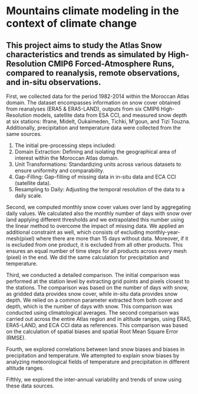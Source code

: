 # Mountains climate modeling in the context of climate change  
## This project aims to study the Atlas Snow characteristics and trends as simulated by High-Resolution CMIP6 Forced-Atmosphere Runs, compared to reanalysis, remote observations, and in-situ observations. 

First, we collected data for the period 1982-2014 within the Moroccan Atlas domain. The dataset encompasses information on snow cover obtained from reanalyses (ERA5 & ERA5-LAND), outputs from six CMIP6 High-Resolution models, satellite data from ESA CCI, and measured snow depth at six stations: Ifrane, Midelt, Oukaimeden, Tichki, M'goun, and Tizi Touzna. Additionally, precipitation and temperature data were collected from the same sources.

1) The initial pre-processing steps included:
2) Domain Extraction: Defining and isolating the geographical area of interest within the Moroccan Atlas domain.
3) Unit Transformations: Standardizing units across various datasets to ensure uniformity and comparability.
4) Gap-Filling: Gap-filling of missing data in in-situ data and ECA CCI (satellite data).
5) Resampling to Daily: Adjusting the temporal resolution of the data to a daily scale.

Second, we computed monthly snow cover values over land by aggregating daily values. We calculated also the monthly number of days with snow over land applying different thresholds and we extrapolated this number using the linear method to overcome the impact of missing data. We applied an additional constraint as well, which consists of excluding monthly-year-mesh(pixel) where there are more than 15 days without data. Moreover, if it is excluded from one product, it is excluded from all other products. This ensures an equal number of time steps for all products across every mesh (pixel) in the end. We did the same calculation for precipitation and temperature. 

Third, we conducted a detailed comparison. 
The initial comparison was performed at the station level by extracting grid points and pixels closest to the stations. The comparison was based on the number of days with snow, as gridded data provides snow cover, while in-situ data provides snow depth. We relied on a common parameter extracted from both cover and depth, which is the number of days with snow. This comparison was conducted using climatological averages.
The second comparison was carried out across the entire Atlas region and in altitude ranges, using ERA5, ERA5-LAND, and ECA CCI data as references. This comparison was based on the calculation of spatial biases and spatial Root Mean Square Error (RMSE).

Fourth, we explored correlations between land snow biases and biases in precipitation and temperature. We attempted to explain snow biases by analyzing meteorological fields of temperature and precipitation in different altitude ranges.

Fifthly, we explored the inter-annual variability and trends of snow using these data sources.




